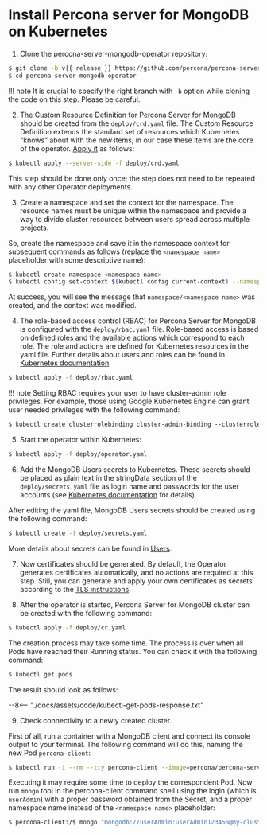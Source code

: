 # Install Percona server for MongoDB on Kubernetes

1. Clone the percona-server-mongodb-operator repository:

```bash
$ git clone -b v{{ release }} https://github.com/percona/percona-server-mongodb-operator
$ cd percona-server-mongodb-operator
```

!!! note
    It is crucial to specify the right branch with `-b`
    option while cloning the code on this step. Please be careful.

2. The Custom Resource Definition for Percona Server for MongoDB should be
created from the `deploy/crd.yaml` file. The Custom Resource Definition
extends the standard set of resources which Kubernetes “knows” about with the
new items, in our case these items are the core of the operator. [Apply it](https://kubernetes.io/docs/reference/using-api/server-side-apply/) as follows:

```bash
$ kubectl apply --server-side -f deploy/crd.yaml
```

This step should be done only once; the step does not need to be repeated
with any other Operator deployments.

3. Create a namespace and set the context for the namespace. The resource names
must be unique within the namespace and provide a way to divide cluster
resources between users spread across multiple projects.

So, create the namespace and save it in the namespace context for subsequent
commands as follows (replace the `<namespace name>` placeholder with some
descriptive name):

```bash
$ kubectl create namespace <namespace name>
$ kubectl config set-context $(kubectl config current-context) --namespace=<namespace name>
```

At success, you will see the message that `namespace/<namespace name>` was
created, and the context was modified.

4. The role-based access control (RBAC) for Percona Server for MongoDB is
configured with the `deploy/rbac.yaml` file. Role-based access is based on
defined roles and the available actions which correspond to each role. The
role and actions are defined for Kubernetes resources in the yaml file.
Further details about users and roles can be found in [Kubernetes documentation](https://kubernetes.io/docs/reference/access-authn-authz/rbac/#default-roles-and-role-bindings).

```bash
$ kubectl apply -f deploy/rbac.yaml
```

!!! note
    Setting RBAC requires your user to have cluster-admin role
    privileges. For example, those using Google Kubernetes Engine can
    grant user needed privileges with the following command:

```default
$ kubectl create clusterrolebinding cluster-admin-binding --clusterrole=cluster-admin --user=$(gcloud config get-value core/account)
```

5. Start the operator within Kubernetes:

```bash
$ kubectl apply -f deploy/operator.yaml
```

6. Add the MongoDB Users secrets to Kubernetes. These secrets
should be placed as plain text in the stringData section of the
`deploy/secrets.yaml` file as login name and
passwords for the user accounts (see [Kubernetes
documentation](https://kubernetes.io/docs/concepts/configuration/secret/)
for details).

After editing the yaml file, MongoDB Users secrets should be created
using the following command:

```bash
$ kubectl create -f deploy/secrets.yaml
```

More details about secrets can be found in [Users](users.md#users).

7. Now certificates should be generated. By default, the Operator generates
certificates automatically, and no actions are required at this step. Still,
you can generate and apply your own certificates as secrets according
to the [TLS instructions](TLS.md#tls).

8. After the operator is started, Percona Server for MongoDB cluster can
be created with the following command:

```bash
$ kubectl apply -f deploy/cr.yaml
```

The creation process may take some time. The process is over when all Pods
have reached their Running status. You can check it with the following command:

```bash
$ kubectl get pods
```

The result should look as follows:

--8<-- "./docs/assets/code/kubectl-get-pods-response.txt"

9. Check connectivity to a newly created cluster.

First of all, run a container with a MongoDB client and connect its console
output to your terminal. The following command will do this, naming the new
Pod `percona-client`:

```bash
$ kubectl run -i --rm --tty percona-client --image=percona/percona-server-mongodb:{{ mongodb44recommended }} --restart=Never -- bash -il
```

Executing it may require some time to deploy the correspondent Pod. Now run
`mongo` tool in the percona-client command shell using the login (which is
`userAdmin`) with a proper password obtained from the Secret, and a proper
namespace name instead of the `<namespace name>` placeholder:

```bash
$ percona-client:/$ mongo "mongodb://userAdmin:userAdmin123456@my-cluster-name-mongos.<namespace name>.svc.cluster.local/admin?ssl=false"
```
